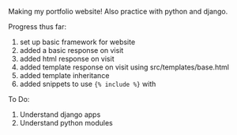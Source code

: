 Making my portfolio website! Also practice with python and django.

Progress thus far:
1. set up basic framework for website
2. added a basic response on visit
3. added html response on visit
4. added template response on visit using src/templates/base.html
5. added template inheritance 
6. added snippets to use `{% include %}` with

To Do:
1. Understand django apps
2. Understand python modules